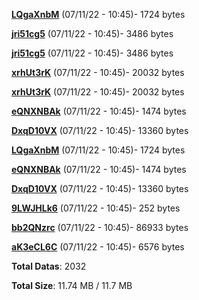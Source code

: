 [**LQgaXnbM**](/data/LQgaXnbM.txt) (07/11/22 - 10:45)- 1724 bytes

[**jri51cg5**](/data/jri51cg5.txt) (07/11/22 - 10:45)- 3486 bytes

[**jri51cg5**](/data/jri51cg5.txt) (07/11/22 - 10:45)- 3486 bytes

[**xrhUt3rK**](/data/xrhUt3rK.txt) (07/11/22 - 10:45)- 20032 bytes

[**xrhUt3rK**](/data/xrhUt3rK.txt) (07/11/22 - 10:45)- 20032 bytes

[**eQNXNBAk**](/data/eQNXNBAk.txt) (07/11/22 - 10:45)- 1474 bytes

[**DxqD10VX**](/data/DxqD10VX.txt) (07/11/22 - 10:45)- 13360 bytes

[**LQgaXnbM**](/data/LQgaXnbM.txt) (07/11/22 - 10:45)- 1724 bytes

[**eQNXNBAk**](/data/eQNXNBAk.txt) (07/11/22 - 10:45)- 1474 bytes

[**DxqD10VX**](/data/DxqD10VX.txt) (07/11/22 - 10:45)- 13360 bytes

[**9LWJHLk6**](/data/9LWJHLk6.txt) (07/11/22 - 10:45)- 252 bytes

[**bb2QNzrc**](/data/bb2QNzrc.txt) (07/11/22 - 10:45)- 86933 bytes

[**aK3eCL6C**](/data/aK3eCL6C.txt) (07/11/22 - 10:45)- 6576 bytes

**Total Datas**: 2032

**Total Size**: 11.74 MB / 11.7 MB